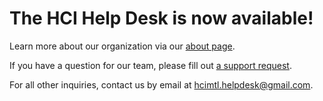 # The HCI Help Desk is now available!

Learn more about our organization via our [about page](./about).

If you have a question for our team, please fill out [a support request](https://docs.google.com/forms/d/1usAUPZNszg1bNqan9ln87j1jX7SqoimOehgnWqbu3qU/edit).

For all other inquiries, contact us by email at [hcimtl.helpdesk@gmail.com](mailto:hcimtl.helpdesk@gmail.com).
